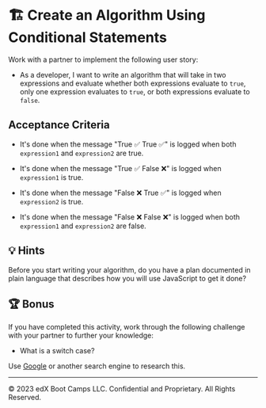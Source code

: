 # 🏗️ Create an Algorithm Using Conditional Statements

Work with a partner to implement the following user story:

* As a developer, I want to write an algorithm that will take in two expressions and evaluate whether both expressions evaluate to `true`, only one expression evaluates to `true`, or both expressions evaluate to `false`.

## Acceptance Criteria

* It's done when the message "True ✅ True ✅" is logged when both `expression1` and `expression2` are true.

* It's done when the message "True ✅ False ❌" is logged when `expression1` is true. 

* It's done when the message "False ❌ True ✅" is logged when `expression2` is true. 

* It's done when the message "False ❌ False ❌" is logged when both `expression1` and `expression2` are false. 

## 💡 Hints

Before you start writing your algorithm, do you have a plan documented in plain language that describes how you will use JavaScript to get it done?

## 🏆 Bonus

If you have completed this activity, work through the following challenge with your partner to further your knowledge:

* What is a switch case? 

Use [Google](https://www.google.com) or another search engine to research this.

---

© 2023 edX Boot Camps LLC. Confidential and Proprietary. All Rights Reserved.